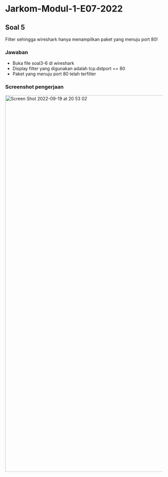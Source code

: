 # Jarkom-Modul-1-E07-2022
## Soal 5
Filter sehingga wireshark hanya menampilkan paket yang menuju port 80!
### Jawaban
- Buka file soal3-6 di wireshark
- Display filter yang digunakan adalah tcp.dstport == 80
- Paket yang menuju port 80 telah terfilter
### Screenshot pengerjaan
<img width="1200" alt="Screen Shot 2022-09-19 at 20 53 02" src="https://user-images.githubusercontent.com/103361498/191998263-57ea3fc0-8a10-44dd-aec4-3c4ea4a68029.png">
